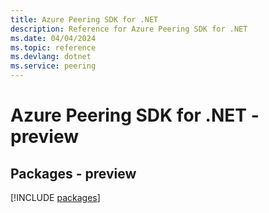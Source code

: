 ```yaml
---
title: Azure Peering SDK for .NET
description: Reference for Azure Peering SDK for .NET
ms.date: 04/04/2024
ms.topic: reference
ms.devlang: dotnet
ms.service: peering
---
```

# Azure Peering SDK for .NET - preview
## Packages - preview
[!INCLUDE [packages](peering-index.md)]
